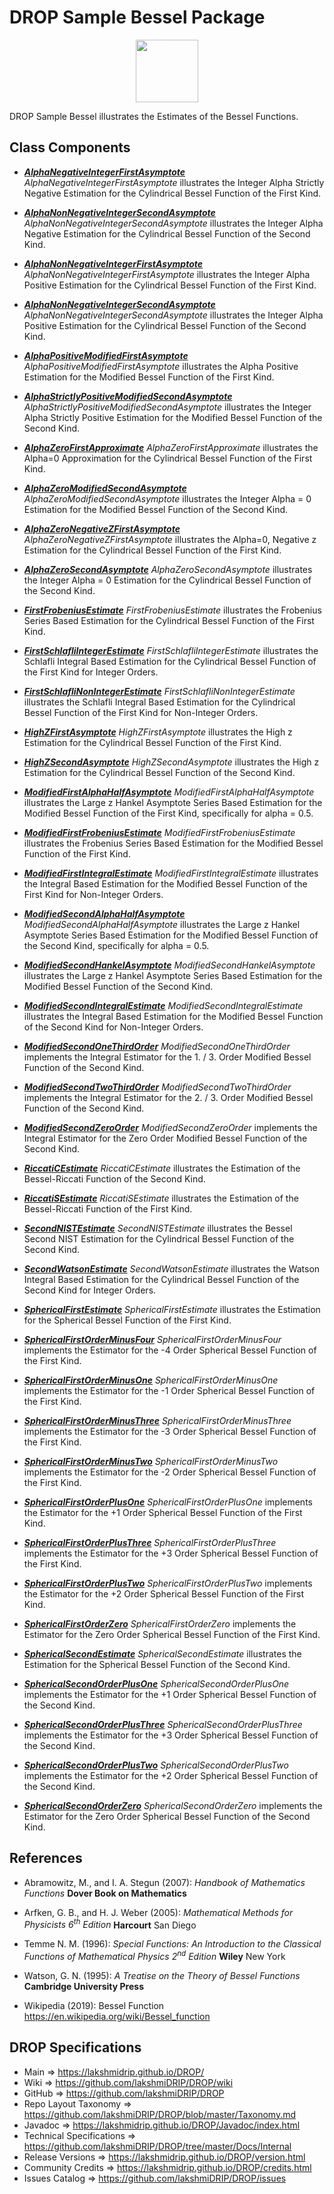 # DROP Sample Bessel Package

<p align="center"><img src="https://github.com/lakshmiDRIP/DROP/blob/master/DRIP_Logo.gif?raw=true" width="100"></p>

DROP Sample Bessel illustrates the Estimates of the Bessel Functions.


## Class Components

 * [***AlphaNegativeIntegerFirstAsymptote***](https://github.com/lakshmiDRIP/DROP/tree/master/src/main/java/org/drip/sample/bessel/AlphaNegativeIntegerFirstAsymptote.java)
 <i>AlphaNegativeIntegerFirstAsymptote</i> illustrates the Integer Alpha Strictly Negative Estimation for the Cylindrical Bessel Function of the First Kind.

 * [***AlphaNonNegativeIntegerSecondAsymptote***](https://github.com/lakshmiDRIP/DROP/tree/master/src/main/java/org/drip/sample/bessel/AlphaNonNegativeIntegerSecondAsymptote.java)
 <i>AlphaNonNegativeIntegerSecondAsymptote</i> illustrates the Integer Alpha Negative Estimation for the Cylindrical Bessel Function of the Second Kind.

 * [***AlphaNonNegativeIntegerFirstAsymptote***](https://github.com/lakshmiDRIP/DROP/tree/master/src/main/java/org/drip/sample/bessel/AlphaNonNegativeIntegerFirstAsymptote.java)
 <i>AlphaNonNegativeIntegerFirstAsymptote</i> illustrates the Integer Alpha Positive Estimation for the Cylindrical Bessel Function of the First Kind.

 * [***AlphaNonNegativeIntegerSecondAsymptote***](https://github.com/lakshmiDRIP/DROP/tree/master/src/main/java/org/drip/sample/bessel/AlphaNonNegativeIntegerSecondAsymptote.java)
 <i>AlphaNonNegativeIntegerSecondAsymptote</i> illustrates the Integer Alpha Positive Estimation for the Cylindrical Bessel Function of the Second Kind.

 * [***AlphaPositiveModifiedFirstAsymptote***](https://github.com/lakshmiDRIP/DROP/tree/master/src/main/java/org/drip/sample/bessel/AlphaPositiveModifiedFirstAsymptote.java)
 <i>AlphaPositiveModifiedFirstAsymptote</i> illustrates the Alpha Positive Estimation for the Modified Bessel Function of the First Kind.

 * [***AlphaStrictlyPositiveModifiedSecondAsymptote***](https://github.com/lakshmiDRIP/DROP/tree/master/src/main/java/org/drip/sample/bessel/AlphaStrictlyPositiveModifiedSecondAsymptote.java)
 <i>AlphaStrictlyPositiveModifiedSecondAsymptote</i> illustrates the Integer Alpha Strictly Positive Estimation for the Modified Bessel Function of the Second Kind.

 * [***AlphaZeroFirstApproximate***](https://github.com/lakshmiDRIP/DROP/tree/master/src/main/java/org/drip/sample/bessel/AlphaZeroFirstApproximate.java)
 <i>AlphaZeroFirstApproximate</i> illustrates the Alpha=0 Approximation for the Cylindrical Bessel Function of the First Kind.

 * [***AlphaZeroModifiedSecondAsymptote***](https://github.com/lakshmiDRIP/DROP/tree/master/src/main/java/org/drip/sample/bessel/AlphaZeroModifiedSecondAsymptote.java)
 <i>AlphaZeroModifiedSecondAsymptote</i> illustrates the Integer Alpha = 0 Estimation for the Modified Bessel Function of the Second Kind.

 * [***AlphaZeroNegativeZFirstAsymptote***](https://github.com/lakshmiDRIP/DROP/tree/master/src/main/java/org/drip/sample/bessel/AlphaZeroNegativeZFirstAsymptote.java)
 <i>AlphaZeroNegativeZFirstAsymptote</i> illustrates the Alpha=0, Negative z Estimation for the Cylindrical Bessel Function of the First Kind.

 * [***AlphaZeroSecondAsymptote***](https://github.com/lakshmiDRIP/DROP/tree/master/src/main/java/org/drip/sample/bessel/AlphaZeroSecondAsymptote.java)
 <i>AlphaZeroSecondAsymptote</i> illustrates the Integer Alpha = 0 Estimation for the Cylindrical Bessel Function of the Second Kind.

 * [***FirstFrobeniusEstimate***](https://github.com/lakshmiDRIP/DROP/tree/master/src/main/java/org/drip/sample/bessel/FirstFrobeniusEstimate.java)
 <i>FirstFrobeniusEstimate</i> illustrates the Frobenius Series Based Estimation for the Cylindrical Bessel Function of the First Kind.

 * [***FirstSchlafliIntegerEstimate***](https://github.com/lakshmiDRIP/DROP/tree/master/src/main/java/org/drip/sample/bessel/FirstSchlafliIntegerEstimate.java)
 <i>FirstSchlafliIntegerEstimate</i> illustrates the Schlafli Integral Based Estimation for the Cylindrical Bessel Function of the First Kind for Integer Orders.

 * [***FirstSchlafliNonIntegerEstimate***](https://github.com/lakshmiDRIP/DROP/tree/master/src/main/java/org/drip/sample/bessel/FirstSchlafliNonIntegerEstimate.java)
 <i>FirstSchlafliNonIntegerEstimate</i> illustrates the Schlafli Integral Based Estimation for the Cylindrical Bessel Function of the First Kind for Non-Integer Orders.

 * [***HighZFirstAsymptote***](https://github.com/lakshmiDRIP/DROP/tree/master/src/main/java/org/drip/sample/bessel/HighZFirstAsymptote.java)
 <i>HighZFirstAsymptote</i> illustrates the High z Estimation for the Cylindrical Bessel Function of the First Kind.

 * [***HighZSecondAsymptote***](https://github.com/lakshmiDRIP/DROP/tree/master/src/main/java/org/drip/sample/bessel/HighZSecondAsymptote.java)
 <i>HighZSecondAsymptote</i> illustrates the High z Estimation for the Cylindrical Bessel Function of the Second Kind.

 * [***ModifiedFirstAlphaHalfAsymptote***](https://github.com/lakshmiDRIP/DROP/tree/master/src/main/java/org/drip/sample/bessel/ModifiedFirstAlphaHalfAsymptote.java)
 <i>ModifiedFirstAlphaHalfAsymptote</i> illustrates the Large z Hankel Asymptote Series Based Estimation for the Modified Bessel Function of the First Kind, specifically for alpha = 0.5.

 * [***ModifiedFirstFrobeniusEstimate***](https://github.com/lakshmiDRIP/DROP/tree/master/src/main/java/org/drip/sample/bessel/ModifiedFirstFrobeniusEstimate.java)
 <i>ModifiedFirstFrobeniusEstimate</i> illustrates the Frobenius Series Based Estimation for the Modified Bessel Function of the First Kind.

 * [***ModifiedFirstIntegralEstimate***](https://github.com/lakshmiDRIP/DROP/tree/master/src/main/java/org/drip/sample/bessel/ModifiedFirstIntegralEstimate.java)
 <i>ModifiedFirstIntegralEstimate</i> illustrates the Integral Based Estimation for the Modified Bessel Function of the First Kind for Non-Integer Orders.

 * [***ModifiedSecondAlphaHalfAsymptote***](https://github.com/lakshmiDRIP/DROP/tree/master/src/main/java/org/drip/sample/bessel/ModifiedSecondAlphaHalfAsymptote.java)
 <i>ModifiedSecondAlphaHalfAsymptote</i> illustrates the Large z Hankel Asymptote Series Based Estimation for the Modified Bessel Function of the Second Kind, specifically for alpha = 0.5.

 * [***ModifiedSecondHankelAsymptote***](https://github.com/lakshmiDRIP/DROP/tree/master/src/main/java/org/drip/sample/bessel/ModifiedSecondHankelAsymptote.java)
 <i>ModifiedSecondHankelAsymptote</i> illustrates the Large z Hankel Asymptote Series Based Estimation for the Modified Bessel Function of the Second Kind.

 * [***ModifiedSecondIntegralEstimate***](https://github.com/lakshmiDRIP/DROP/tree/master/src/main/java/org/drip/sample/bessel/ModifiedSecondIntegralEstimate.java)
 <i>ModifiedSecondIntegralEstimate</i> illustrates the Integral Based Estimation for the Modified Bessel Function of the Second Kind for Non-Integer Orders.

 * [***ModifiedSecondOneThirdOrder***](https://github.com/lakshmiDRIP/DROP/tree/master/src/main/java/org/drip/sample/bessel/ModifiedSecondOneThirdOrder.java)
 <i>ModifiedSecondOneThirdOrder</i> implements the Integral Estimator for the 1. / 3. Order Modified Bessel Function of the Second Kind.

 * [***ModifiedSecondTwoThirdOrder***](https://github.com/lakshmiDRIP/DROP/tree/master/src/main/java/org/drip/sample/bessel/ModifiedSecondTwoThirdOrder.java)
 <i>ModifiedSecondTwoThirdOrder</i> implements the Integral Estimator for the 2. / 3. Order Modified Bessel Function of the Second Kind.

 * [***ModifiedSecondZeroOrder***](https://github.com/lakshmiDRIP/DROP/tree/master/src/main/java/org/drip/sample/bessel/ModifiedSecondZeroOrder.java)
 <i>ModifiedSecondZeroOrder</i> implements the Integral Estimator for the Zero Order Modified Bessel Function of the Second Kind.

 * [***RiccatiCEstimate***](https://github.com/lakshmiDRIP/DROP/tree/master/src/main/java/org/drip/sample/bessel/RiccatiCEstimate.java)
 <i>RiccatiCEstimate</i> illustrates the Estimation of the Bessel-Riccati Function of the Second Kind.

 * [***RiccatiSEstimate***](https://github.com/lakshmiDRIP/DROP/tree/master/src/main/java/org/drip/sample/bessel/RiccatiSEstimate.java)
 <i>RiccatiSEstimate</i> illustrates the Estimation of the Bessel-Riccati Function of the First Kind.

 * [***SecondNISTEstimate***](https://github.com/lakshmiDRIP/DROP/tree/master/src/main/java/org/drip/sample/bessel/SecondNISTEstimate.java)
 <i>SecondNISTEstimate</i> illustrates the Bessel Second NIST Estimation for the Cylindrical Bessel Function of the Second Kind.

 * [***SecondWatsonEstimate***](https://github.com/lakshmiDRIP/DROP/tree/master/src/main/java/org/drip/sample/bessel/SecondWatsonEstimate.java)
 <i>SecondWatsonEstimate</i> illustrates the Watson Integral Based Estimation for the Cylindrical Bessel Function of the Second Kind for Integer Orders.

 * [***SphericalFirstEstimate***](https://github.com/lakshmiDRIP/DROP/tree/master/src/main/java/org/drip/sample/bessel/SphericalFirstEstimate.java)
 <i>SphericalFirstEstimate</i> illustrates the Estimation for the Spherical Bessel Function of the First Kind.

 * [***SphericalFirstOrderMinusFour***](https://github.com/lakshmiDRIP/DROP/tree/master/src/main/java/org/drip/sample/bessel/SphericalFirstOrderMinusFour.java)
 <i>SphericalFirstOrderMinusFour</i> implements the Estimator for the -4 Order Spherical Bessel Function of the First Kind.

 * [***SphericalFirstOrderMinusOne***](https://github.com/lakshmiDRIP/DROP/tree/master/src/main/java/org/drip/sample/bessel/SphericalFirstOrderMinusOne.java)
 <i>SphericalFirstOrderMinusOne</i> implements the Estimator for the -1 Order Spherical Bessel Function of the First Kind.

 * [***SphericalFirstOrderMinusThree***](https://github.com/lakshmiDRIP/DROP/tree/master/src/main/java/org/drip/sample/bessel/SphericalFirstOrderMinusThree.java)
 <i>SphericalFirstOrderMinusThree</i> implements the Estimator for the -3 Order Spherical Bessel Function of the First Kind.

 * [***SphericalFirstOrderMinusTwo***](https://github.com/lakshmiDRIP/DROP/tree/master/src/main/java/org/drip/sample/bessel/SphericalFirstOrderMinusTwo.java)
 <i>SphericalFirstOrderMinusTwo</i> implements the Estimator for the -2 Order Spherical Bessel Function of the First Kind.

 * [***SphericalFirstOrderPlusOne***](https://github.com/lakshmiDRIP/DROP/tree/master/src/main/java/org/drip/sample/bessel/SphericalFirstOrderPlusOne.java)
 <i>SphericalFirstOrderPlusOne</i> implements the Estimator for the +1 Order Spherical Bessel Function of the First Kind.

 * [***SphericalFirstOrderPlusThree***](https://github.com/lakshmiDRIP/DROP/tree/master/src/main/java/org/drip/sample/bessel/SphericalFirstOrderPlusThree.java)
 <i>SphericalFirstOrderPlusThree</i> implements the Estimator for the +3 Order Spherical Bessel Function of the First Kind.

 * [***SphericalFirstOrderPlusTwo***](https://github.com/lakshmiDRIP/DROP/tree/master/src/main/java/org/drip/sample/bessel/SphericalFirstOrderPlusTwo.java)
 <i>SphericalFirstOrderPlusTwo</i> implements the Estimator for the +2 Order Spherical Bessel Function of the First Kind.

 * [***SphericalFirstOrderZero***](https://github.com/lakshmiDRIP/DROP/tree/master/src/main/java/org/drip/sample/bessel/SphericalFirstOrderZero.java)
 <i>SphericalFirstOrderZero</i> implements the Estimator for the Zero Order Spherical Bessel Function of the First Kind.

 * [***SphericalSecondEstimate***](https://github.com/lakshmiDRIP/DROP/tree/master/src/main/java/org/drip/sample/bessel/SphericalSecondEstimate.java)
 <i>SphericalSecondEstimate</i> illustrates the Estimation for the Spherical Bessel Function of the Second Kind.

 * [***SphericalSecondOrderPlusOne***](https://github.com/lakshmiDRIP/DROP/tree/master/src/main/java/org/drip/sample/bessel/SphericalSecondOrderPlusOne.java)
 <i>SphericalSecondOrderPlusOne</i> implements the Estimator for the +1 Order Spherical Bessel Function of the Second Kind.

 * [***SphericalSecondOrderPlusThree***](https://github.com/lakshmiDRIP/DROP/tree/master/src/main/java/org/drip/sample/bessel/SphericalSecondOrderPlusThree.java)
 <i>SphericalSecondOrderPlusThree</i> implements the Estimator for the +3 Order Spherical Bessel Function of the Second Kind.

 * [***SphericalSecondOrderPlusTwo***](https://github.com/lakshmiDRIP/DROP/tree/master/src/main/java/org/drip/sample/bessel/SphericalSecondOrderPlusTwo.java)
 <i>SphericalSecondOrderPlusTwo</i> implements the Estimator for the +2 Order Spherical Bessel Function of the Second Kind.

 * [***SphericalSecondOrderZero***](https://github.com/lakshmiDRIP/DROP/tree/master/src/main/java/org/drip/sample/bessel/SphericalSecondOrderZero.java)
 <i>SphericalSecondOrderZero</i> implements the Estimator for the Zero Order Spherical Bessel Function of the Second Kind.


## References

 * Abramowitz, M., and I. A. Stegun (2007): <i>Handbook of Mathematics Functions</i> <b>Dover Book on Mathematics</b>

 * Arfken, G. B., and H. J. Weber (2005): <i>Mathematical Methods for Physicists 6<sup>th</sup> Edition</i> <b>Harcourt</b> San Diego

 * Temme N. M. (1996): <i>Special Functions: An Introduction to the Classical Functions of Mathematical Physics 2<sup>nd</sup> Edition</i> <b>Wiley</b> New York

 * Watson, G. N. (1995): <i>A Treatise on the Theory of Bessel Functions</i> <b>Cambridge University Press</b>

 * Wikipedia (2019): Bessel Function https://en.wikipedia.org/wiki/Bessel_function


## DROP Specifications

 * Main                     => https://lakshmidrip.github.io/DROP/
 * Wiki                     => https://github.com/lakshmiDRIP/DROP/wiki
 * GitHub                   => https://github.com/lakshmiDRIP/DROP
 * Repo Layout Taxonomy     => https://github.com/lakshmiDRIP/DROP/blob/master/Taxonomy.md
 * Javadoc                  => https://lakshmidrip.github.io/DROP/Javadoc/index.html
 * Technical Specifications => https://github.com/lakshmiDRIP/DROP/tree/master/Docs/Internal
 * Release Versions         => https://lakshmidrip.github.io/DROP/version.html
 * Community Credits        => https://lakshmidrip.github.io/DROP/credits.html
 * Issues Catalog           => https://github.com/lakshmiDRIP/DROP/issues
